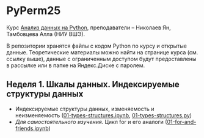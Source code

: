# PyPerm25

Курс [Анализ данных на Python](http://math-info.hse.ru/2024-25/%D0%90%D0%BD%D0%B0%D0%BB%D0%B8%D0%B7_%D0%B4%D0%B0%D0%BD%D0%BD%D1%8B%D1%85_%D0%BD%D0%B0_Python), преподаватели – Николаев Ян, Тамбовцева Алла (НИУ ВШЭ).

В репозитории хранятся файлы с кодом Python по курсу и открытые данные. Теоретические материалы можно найти на странице курса (см. ссылку выше), данные с ограниченным доступом будут предоставлены в рассылке или в папке на Яндекс.Диске с паролем.

## Неделя 1. Шкалы данных. Индексируемые структуры данных

* Индексируемые структуры данных, изменяемость и неизменяемость ([01-types-structures.ipynb](https://github.com/allatambov/PyPerm25/blob/main/01-types-structures.ipynb), [01-types-structures.py](https://github.com/allatambov/PyPerm25/blob/main/01-types-structures.py))
* *Для самостоятельного изучения.* Цикл for и его аналоги ([01-for-and-friends.ipynb](https://github.com/allatambov/PyPerm25/blob/main/01-for-and-friends.ipynb))
